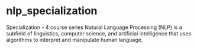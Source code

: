 # nlp_specialization
Specialization - 4 course series Natural Language Processing (NLP) is a subfield of linguistics, computer science, and artificial intelligence that uses algorithms to interpret and manipulate human language. 
